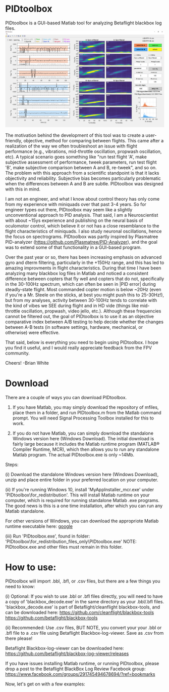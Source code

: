 # PIDtoolbox

PIDtoolbox is a GUI-based Matlab tool for analyzing Betaflight blackbox log files.
![](images/PIDtoolboxGUIexample.png)

The motivation behind the development of this tool was to create a user-friendly, objective, method for comparing between flights. This came after a realization of the way we often troubleshoot an issue with flight performance (e.g., vibrations, mid-throttle oscillation, propwash oscillation, etc). A typical scenario goes something like "run test flight 'A', make subjective assessment of performance, tweek parameters, run test flight 'B', make subjective comparison between A and B, re-tweek", and so on. The problem with this approach from a scientific standpoint is that it lacks objectivity and reliability. Subjective bias becomes particularly problematic when the differences between A and B are subtle. PIDtoolbox was designed with this in mind.

I am not an engineer, and what I know about control theory has only come from my experience with miniquads over that past 3-4 years. So for engineer types out there, PIDtoolbox may seem like a slightly unconventional approach to PID analysis. That said, I am a Neuroscientist with about ~15ys experience and publishing on the neural basis of oculomotor control, which believe it or not has a close resemblance to the flight characteristics of miniquads. I also study neuronal oscillations, hence the focus on spectrograms. PIDtoolbox was partly inspired by Plasmatree PID-analyzer (https://github.com/Plasmatree/PID-Analyzer), and the goal was to extend some of that functionality in a GUI-based program.

Over the past year or so, there has been increasing emphasis on advanced gyro and dterm filtering, particularly in the +150Hz range, and this has led to amazing improvments in flight characteristics. During that time I have been analyzing many blackbox log files in Matlab and noticed a consistent difference between copters that fly well and copters that do not, specifically in the 30-100Hz spectrum, which can often be seen in |PID error| during steadly-state flight. Most commanded copter motion is below ~20Hz (even if you're a Mr. Steele on the sticks, at best you might push this to 25-30Hz!), but from my analyses, activity between 30-100Hz tends to correlate with the kind of vibes we SEE during flight and in HD vide (things like mid-throttle oscillation, propwash, video jello, etc.). Although these frequencies cannot be filtered out, the goal of PIDtoolbox is to use it as an objective comparative index between A/B testing to help decide whether the changes between A-B tests (in software settings, hardware, mechanical, or otherwise) were effective. 

That said, below is everything you need to begin using PIDtoolbox. I hope you find it useful, and I would really appreciate feedback from the FPV community.

Cheers! -Brian White

# Download

There are a couple of ways you can download PIDtoolbox. 

1) If you have Matlab, you may simply download the repository of mfiles, place them in a folder, and run PIDtoolbox.m from the Matlab command prompt. You will need Signal Processing Toolbox installed for this to work.

2) If you do not have Matlab, you can simply download the standalone Windows version here (Windows Download). The initial download is fairly large because it includes the Matlab runtime program (MATLAB® Compiler Runtime, MCR), which then allows you to run any standalone Matlab program. The actual PIDtoolbox.exe is only ~14Mb.

Steps:

(i) Download the standalone Windows version here (Windows Download), unzip and place entire folder in your preferred location on your computer. 

(ii) If you're running Windows 10, install 'MyAppInstaller_mcr.exe' under 'PIDtoolbox\for_redistribution\'. This will install Matlab runtime on your computer, which is required for running standalone Matlab .exe programs. The good news is this is a one time installation, after which you can run any Matlab standalone.

For other versions of Windows, you can download the appropriote Matlab runtime executable here:
<a href="https://www.mathworks.com/products/compiler/matlab-runtime.html" target="blank">google</a>

(iii) Run 'PIDtoolbox.exe', found in folder: 
'PIDtoolbox\for_redistribution_files_only\PIDtoolbox.exe'
NOTE: PIDtoolbox.exe and other files must remain in this folder.

# How to use:

PIDtoolbox will import .bbl, .bfl, or .csv files, but there are a few things you need to know: 

(i) Optional: If you wish to use .bbl or .bfl files directly, you will need to have a copy of 'blackbox_decode.exe' in the same directory as your .bbl/.bfl files. 'blackbox_decode.exe' is part of Betaflight/cleanflight blackbox-tools, and can be downloaded here:
https://github.com/cleanflight/blackbox-tools
https://github.com/betaflight/blackbox-tools

(ii) Recommended: Use .csv files, BUT NOTE, you convert your your .bbl or .bfl file to a .csv file using Betaflight Blackbox-log-viewer. Save as .csv from there please!
 
Betaflight Blackbox-log-viewer can be downloaded here:
https://github.com/betaflight/blackbox-log-viewer/releases

If you have issues installing Matlab runtime, or running  PIDtoolbox, please drop a post to the Betaflight BlackBox Log Review Facebook group: https://www.facebook.com/groups/291745494678694/?ref=bookmarks  

Now, let's get on with a few examples:

